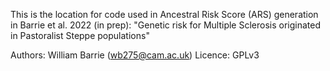 This is the location for code used in Ancestral Risk Score (ARS) generation in Barrie et al. 2022 (in prep): "Genetic risk for Multiple Sclerosis originated in Pastoralist Steppe populations"

Authors: William Barrie (wb275@cam.ac.uk)
Licence: GPLv3
